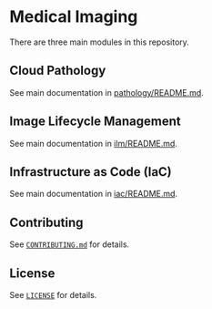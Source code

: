 # Medical Imaging

There are three main modules in this repository.

## Cloud Pathology

See main documentation in [pathology/README.md](https://github.com/GoogleCloudPlatform/medical-imaging/blob/main/pathology/README.md).

## Image Lifecycle Management

See main documentation in [ilm/README.md](https://github.com/GoogleCloudPlatform/medical-imaging/blob/main/ilm/README.md).

## Infrastructure as Code (IaC)

See main documentation in [iac/README.md](https://github.com/GoogleCloudPlatform/medical-imaging/blob/main/iac/README.md).

## Contributing

See [`CONTRIBUTING.md`](CONTRIBUTING.md) for details.

## License

See [`LICENSE`](LICENSE) for details.
